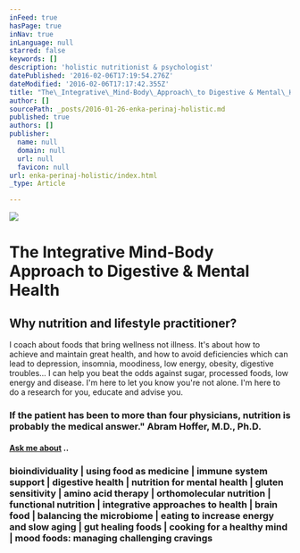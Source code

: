 ```yaml
---
inFeed: true
hasPage: true
inNav: true
inLanguage: null
starred: false
keywords: []
description: 'holistic nutritionist & psychologist'
datePublished: '2016-02-06T17:19:54.276Z'
dateModified: '2016-02-06T17:17:42.355Z'
title: "The\_Integrative\_Mind-Body\_Approach\_to Digestive & Mental\_Health"
author: []
sourcePath: _posts/2016-01-26-enka-perinaj-holistic.md
published: true
authors: []
publisher:
  name: null
  domain: null
  url: null
  favicon: null
url: enka-perinaj-holistic/index.html
_type: Article

---
```

![](https://s3-us-west-2.amazonaws.com/the-grid-img/p/6aefe087323d798d64a833e882c62be02ba3cf56.jpg)

# The Integrative Mind-Body Approach to Digestive & Mental Health

## Why nutrition and lifestyle practitioner?

I coach about foods that bring wellness not illness. It's about how to achieve and maintain great health, and how to avoid deficiencies which can lead to depression, insomnia, moodiness, low energy, obesity, digestive troubles... I can help you beat the odds against sugar, processed foods, low energy and disease. I'm here to let you know you're not alone. I'm here to do a research for you, educate and advise you. 

### If the patient has been to more than four physicians, nutrition is probably the medical answer." Abram Hoffer, M.D., Ph.D.

#### [Ask me about][0] .. 

### bioindividuality | using food as medicine | immune system support | digestive health | nutrition for mental health | gluten sensitivity | amino acid therapy | orthomolecular nutrition | functional nutrition | integrative approaches to health | brain food | balancing the microbiome | eating to increase energy and slow aging | gut healing foods | cooking for a healthy mind | mood foods: managing challenging cravings

[0]: null